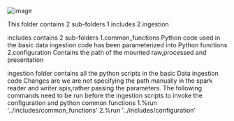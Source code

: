 ![image](https://github.com/ChandraliSarkar/PySpark-Personal-Project/assets/91789144/c36a10b1-2beb-4435-8e5d-63d0a9892f5e)

This folder contains 2 sub-folders
1.includes
2.ingestion


includes contains 2 sub-folders
1.common_functions
Python code used in the basic data ingestion code has been parameterized into Python functions
2.configuration
Contains the path of the mounted raw,processed and presentation

ingestion folder contains all the python scripts in the basic Data ingestion code
Changes are we are not specifying the path manually in the spark reader and writer apis,rather passing the parameters.
The following commands need to be run before the ingestion scripts to invoke the configuration and python common functions
1.%run '../includes/common_functions'
2.%run '../includes/configuration'
